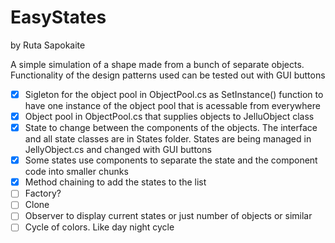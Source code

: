 # EasyStates

by Ruta Sapokaite

A simple simulation of a shape made from a bunch of separate objects. Functionality of the design patterns used can be tested out with GUI buttons

- [x] Sigleton for the object pool in ObjectPool.cs as SetInstance() function to have one instance of the object pool that is acessable from everywhere
- [x] Object pool in ObjectPool.cs that supplies objects to JelluObject class
- [x] State to change between the components of the objects. The interface and all state classes are in States folder. States are being managed in JellyObject.cs and changed with GUI buttons
- [x] Some states use components to separate the state and the component code into smaller chunks
- [x] Method chaining to add the states to the list
- [ ] Factory?
- [ ] Clone
- [ ] Observer to display current states or just number of objects or similar
- [ ] Cycle of colors. Like day night cycle
